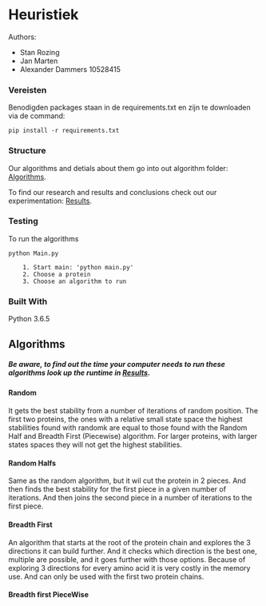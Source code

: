 # Heuristiek
Authors:

- Stan Rozing
- Jan Marten
- Alexander Dammers 10528415

### Vereisten
Benodigden packages staan in de requirements.txt en zijn te downloaden via de command:

```
pip install -r requirements.txt
```
### Structure

Our algorithms and detials about them go into out algorithm folder: [Algorithms](/Code/Algorithms).

To find our research and results and conclusions check out our experimentation: [Results](/Results).

### Testing

To run the algorithms

```
python Main.py
```


        1. Start main: 'python main.py'
        2. Choose a protein
        3. Choose an algorithm to run





### Built With
 Python 3.6.5
 
 
## Algorithms

##### Be aware, to find out the time your computer needs to run these algorithms look up the runtime in [Results](/Results).

#### Random
It gets the best stability from a number of iterations of random position. The first two proteins, the ones with a relative small state space  the highest stabilities found with randomk are equal to those found with the Random Half and Breadth First (Piecewise) algorithm. For larger proteins, with larger states spaces they will not get the highest stabilities.

#### Random Halfs
Same as the random algorithm, but it wil cut the protein in 2 pieces. And then finds the best stability for the first piece in a given number of iterations. And then joins the second piece in a number of iterations to the first piece. 

#### Breadth First
An algorithm that starts at the root of the protein chain and explores the 3 directions it can build further. And it checks which direction is the best one, multiple are possible, and it goes further with those options. Because of exploring 3 directions for every amino acid it is very costly in the memory use. And can only be used with the first two protein chains.

#### Breadth first PieceWise



        
 
